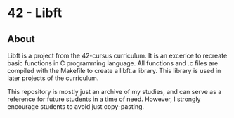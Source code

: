 # 42 - Libft

## About
Libft is a project from the 42-cursus curriculum. It is an excerice to recreate basic functions in C programming language.
All functions and .c files are compiled with the Makefile to create a libft.a library. This library is used in later projects of the curriculum.

This repository is mostly just an archive of my studies, and can serve as a reference for future students in a time of need. However, I strongly encourage students to avoid just copy-pasting.

